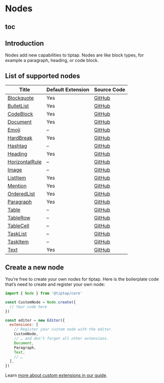 # Nodes

## toc

## Introduction
Nodes add new capabilities to tiptap.  Nodes are like block types, for example a paragraph, heading, or code block.

## List of supported nodes
| Title                                        | Default Extension | Source Code                                                                                       |
| -------------------------------------------- | ----------------- | ------------------------------------------------------------------------------------------------- |
| [Blockquote](/api/nodes/blockquote)          | Yes               | [GitHub](https://github.com/ueberdosis/tiptap-next/blob/main/packages/extension-blockquote/)      |
| [BulletList](/api/nodes/bullet-list)         | Yes               | [GitHub](https://github.com/ueberdosis/tiptap-next/blob/main/packages/extension-bullet-list/)     |
| [CodeBlock](/api/nodes/code-block)           | Yes               | [GitHub](https://github.com/ueberdosis/tiptap-next/blob/main/packages/extension-code-block/)      |
| [Document](/api/nodes/document)              | Yes               | [GitHub](https://github.com/ueberdosis/tiptap-next/blob/main/packages/extension-document/)        |
| [Emoji](/api/nodes/emoji)                    | –                 | [GitHub](https://github.com/ueberdosis/tiptap-next/blob/main/packages/extension-emoji/)           |
| [HardBreak](/api/nodes/hard-break)           | Yes               | [GitHub](https://github.com/ueberdosis/tiptap-next/blob/main/packages/extension-hard-break/)      |
| [Hashtag](/api/nodes/hashtag)                | –                 | [GitHub](https://github.com/ueberdosis/tiptap-next/blob/main/packages/extension-hashtag/)         |
| [Heading](/api/nodes/heading)                | Yes               | [GitHub](https://github.com/ueberdosis/tiptap-next/blob/main/packages/extension-heading/)         |
| [HorizontalRule](/api/nodes/horizontal-rule) | –                 | [GitHub](https://github.com/ueberdosis/tiptap-next/blob/main/packages/extension-horizontal-rule/) |
| [Image](/api/nodes/image)                    | –                 | [GitHub](https://github.com/ueberdosis/tiptap-next/blob/main/packages/extension-image/)           |
| [ListItem](/api/nodes/list-item)             | Yes               | [GitHub](https://github.com/ueberdosis/tiptap-next/blob/main/packages/extension-list-item/)       |
| [Mention](/api/nodes/mention)                | Yes               | [GitHub](https://github.com/ueberdosis/tiptap-next/blob/main/packages/extension-mention/)         |
| [OrderedList](/api/nodes/ordered-list)       | Yes               | [GitHub](https://github.com/ueberdosis/tiptap-next/blob/main/packages/extension-ordered-list/)    |
| [Paragraph](/api/nodes/paragraph)            | Yes               | [GitHub](https://github.com/ueberdosis/tiptap-next/blob/main/packages/extension-paragraph/)       |
| [Table](/api/nodes/table)                    | –                 | [GitHub](https://github.com/ueberdosis/tiptap-next/blob/main/packages/extension-table/)           |
| [TableRow](/api/nodes/table-row)             | –                 | [GitHub](https://github.com/ueberdosis/tiptap-next/blob/main/packages/extension-table-row/)       |
| [TableCell](/api/nodes/table-cell)           | –                 | [GitHub](https://github.com/ueberdosis/tiptap-next/blob/main/packages/extension-table-cell/)      |
| [TaskList](/api/nodes/task-list)             | –                 | [GitHub](https://github.com/ueberdosis/tiptap-next/blob/main/packages/extension-task-list/)       |
| [TaskItem](/api/nodes/task-item)             | –                 | [GitHub](https://github.com/ueberdosis/tiptap-next/blob/main/packages/extension-task-item/)       |
| [Text](/api/nodes/text)                      | Yes               | [GitHub](https://github.com/ueberdosis/tiptap-next/blob/main/packages/extension-text/)            |

## Create a new node
You’re free to create your own nodes for tiptap. Here is the boilerplate code that’s need to create and register your own node:

```js
import { Node } from '@tiptap/core'

const CustomNode = Node.create({
  // Your code here
})

const editor = new Editor({
  extensions: [
    // Register your custom node with the editor.
    CustomNode,
    // … and don’t forget all other extensions.
    Document,
    Paragraph,
    Text,
    // …
  ],
})
```

Learn [more about custom extensions in our guide](/guide/custom-extensions).
